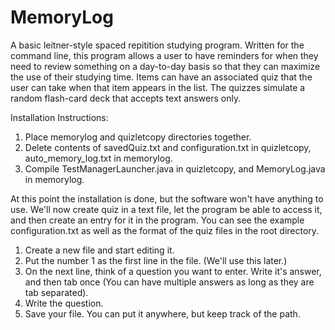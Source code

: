 # MemoryLog
A basic leitner-style spaced repitition studying program. Written for the command line, this program allows a user to have reminders for when they need to review something on a day-to-day basis so that they can maximize the use of their studying time. Items can have an associated quiz that the user can take when that item appears in the list. The quizzes simulate a random flash-card deck that accepts text answers only.
  
Installation Instructions:

1. Place memorylog and quizletcopy directories together.
2. Delete contents of savedQuiz.txt and configuration.txt in quizletcopy, auto_memory_log.txt in memorylog.
3. Compile TestManagerLauncher.java in quizletcopy, and MemoryLog.java in memorylog.

At this point the installation is done, but the software won't have anything to use. We'll now create quiz in a text file, let the program be able to access it, and then create an entry for it in the program. You can see the example configuration.txt as well as the format of the quiz files in the root directory.

1. Create a new file and start editing it.
2. Put the number 1 as the first line in the file. (We'll use this later.)
3. On the next line, think of a question you want to enter. Write it's answer, and then tab once (You can have multiple answers as long as they are tab separated).
4. Write the question.
5. Save your file. You can put it anywhere, but keep track of the path.
